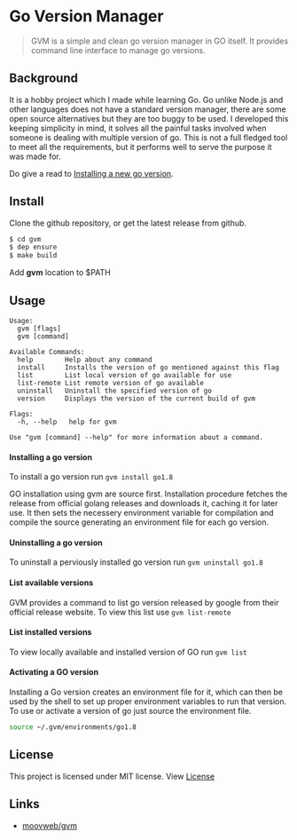 # Go Version Manager

> GVM is a simple and clean go version manager in GO itself. 
It provides command line interface to manage go versions.

## Background

It is a hobby project which I made while learning Go. Go unlike Node.js and other languages does not have a
standard version manager, there are some open source alternatives but they are too buggy to be used.
I developed this keeping simplicity in mind, it solves all the painful tasks involved when someone is dealing
with multiple version of go. This is not a full fledged tool to meet all the requirements, but it performs
well to serve the purpose it was made for.

Do give a read to [Installing a new go version](/docs/new_installation.md).

## Install

Clone the github repository, or get the latest release from github.

```bash
$ cd gvm
$ dep ensure
$ make build
```

Add **gvm** location to $PATH

## Usage

```
Usage:
  gvm [flags]
  gvm [command]

Available Commands:
  help        Help about any command
  install     Installs the version of go mentioned against this flag
  list        List local version of go available for use
  list-remote List remote version of go available
  uninstall   Uninstall the specified version of go
  version     Displays the version of the current build of gvm

Flags:
  -h, --help   help for gvm

Use "gvm [command] --help" for more information about a command.
```

#### Installing a go version

To install a go version run `gvm install go1.8`

GO installation using gvm are source first. Installation procedure fetches the release from official golang releases
and downloads it, caching it for later use. It then sets the necessery environment variable for compilation and compile the source
generating an environment file for each go version.

#### Uninstalling a go version

To uninstall a perviously installed go version run `gvm uninstall go1.8`

#### List available versions

GVM provides a command to list go version released by google from their official release website. To view this list use
`gvm list-remote` 

#### List installed versions

To view locally available and installed version of GO run `gvm list`

#### Activating a GO version

Installing a Go version creates an environment file for it, which can then be used by the shell to set up proper environment variables to run that version.
To use or activate a version of go just source the environment file.

```bash
source ~/.gvm/environments/go1.8
```

## License

This project is licensed under MIT license. View [License](/LICENSE.md)

## Links

* [moovweb/gvm](https://github.com/moovweb/gvm)
